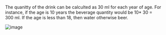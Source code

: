 The quanitty of the drink can be calculted as 30 ml for each year of age.
For instance, if the age is 10 years the beverage quantity would be 10* 30 = 300 ml.
If the age is less than 18, then water otherwise beer. <br>

![image](https://user-images.githubusercontent.com/63328419/139082740-ddc60568-0419-4b4c-89c7-cd1f6b8d6d27.png)
